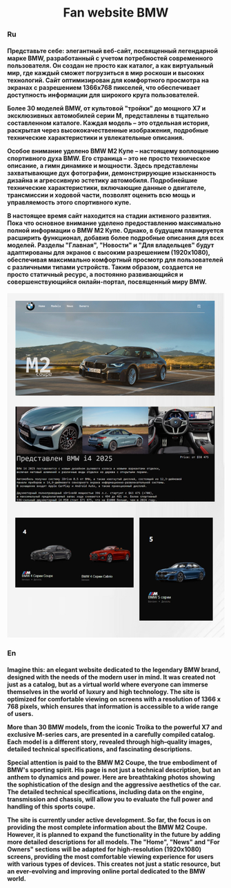 <h1 align="center"> Fan website BMW </h1>
<h3>Ru</h3>
<h4>
Представьте себе: элегантный веб-сайт, посвященный легендарной марке BMW, разработанный с учетом потребностей современного пользователя. Он создан не просто как каталог, а как виртуальный мир, где каждый сможет погрузиться в мир роскоши и высоких технологий. Сайт оптимизирован для комфортного просмотра на экранах с разрешением 1366x768 пикселей, что обеспечивает доступность информации для широкого круга пользователей.

Более 30 моделей BMW, от культовой "тройки" до мощного X7 и эксклюзивных автомобилей серии M, представлены в тщательно составленном каталоге. Каждая модель – это отдельная история, раскрытая через высококачественные изображения, подробные технические характеристики и увлекательные описания.

Особое внимание уделено BMW M2 Купе – настоящему воплощению спортивного духа BMW. Его страница – это не просто техническое описание, а гимн динамике и мощности. Здесь представлены захватывающие дух фотографии, демонстрирующие изысканность дизайна и агрессивную эстетику автомобиля. Подробнейшие технические характеристики, включающие данные о двигателе, трансмиссии и ходовой части, позволят оценить всю мощь и управляемость этого спортивного купе.  

В настоящее время сайт находится на стадии активного развития. Пока что основное внимание уделено предоставлению максимально полной информации о BMW M2 Купе. Однако, в будущем планируется расширить функционал, добавив более подробные описания для всех моделей. Разделы "Главная", "Новости" и "Для владельцев" будут адаптированы для экранов с высоким разрешением (1920x1080), обеспечивая максимально комфортный просмотр для пользователей с различными типами устройств. Таким образом, создается не просто статичный ресурс, а постоянно развивающийся и совершенствующийся онлайн-портал, посвященный миру BMW.
</h4>
<p align="center">
   <img src="img/github.PNG" alt="фото проекта" />
</p>
<h3>En</h3>
<h4>
Imagine this: an elegant website dedicated to the legendary BMW brand, designed with the needs of the modern user in mind. It was created not just as a catalog, but as a virtual world where everyone can immerse themselves in the world of luxury and high technology. The site is optimized for comfortable viewing on screens with a resolution of 1366 x 768 pixels, which ensures that information is accessible to a wide range of users.

More than 30 BMW models, from the iconic Troika to the powerful X7 and exclusive M-series cars, are presented in a carefully compiled catalog. Each model is a different story, revealed through high–quality images, detailed technical specifications, and fascinating descriptions.

Special attention is paid to the BMW M2 Coupe, the true embodiment of BMW's sporting spirit. His page is not just a technical description, but an anthem to dynamics and power. Here are breathtaking photos showing the sophistication of the design and the aggressive aesthetics of the car. The detailed technical specifications, including data on the engine, transmission and chassis, will allow you to evaluate the full power and handling of this sports coupe.

The site is currently under active development. So far, the focus is on providing the most complete information about the BMW M2 Coupe. However, it is planned to expand the functionality in the future by adding more detailed descriptions for all models. The "Home", "News" and "For Owners" sections will be adapted for high-resolution (1920x1080) screens, providing the most comfortable viewing experience for users with various types of devices. This creates not just a static resource, but an ever-evolving and improving online portal dedicated to the BMW world.
</h4>






